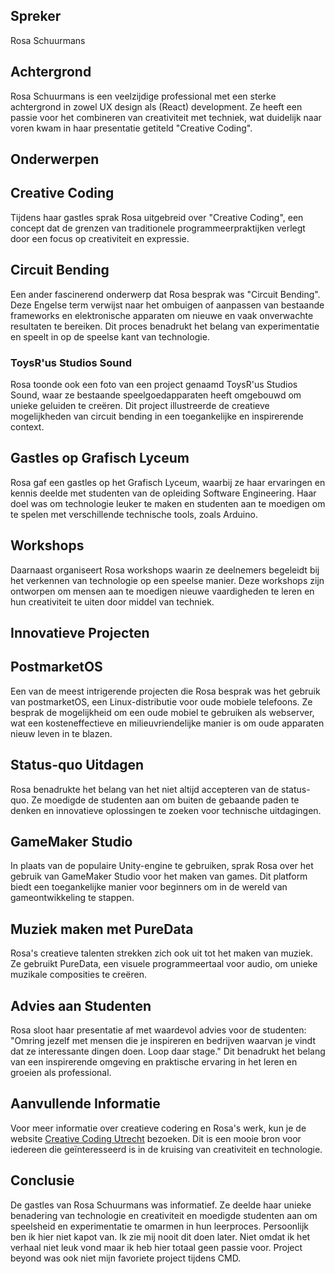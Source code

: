 ## Spreker

Rosa Schuurmans

## Achtergrond

Rosa Schuurmans is een veelzijdige professional met een sterke achtergrond in zowel UX design als (React) development. Ze heeft een passie voor het combineren van creativiteit met techniek, wat duidelijk naar voren kwam in haar presentatie getiteld "Creative Coding".

## Onderwerpen

## Creative Coding

Tijdens haar gastles sprak Rosa uitgebreid over "Creative Coding", een concept dat de grenzen van traditionele programmeerpraktijken verlegt door een focus op creativiteit en expressie.

## Circuit Bending

Een ander fascinerend onderwerp dat Rosa besprak was "Circuit Bending". Deze Engelse term verwijst naar het ombuigen of aanpassen van bestaande frameworks en elektronische apparaten om nieuwe en vaak onverwachte resultaten te bereiken. Dit proces benadrukt het belang van experimentatie en speelt in op de speelse kant van technologie.

### ToysR'us Studios Sound

Rosa toonde ook een foto van een project genaamd ToysR'us Studios Sound, waar ze bestaande speelgoedapparaten heeft omgebouwd om unieke geluiden te creëren. Dit project illustreerde de creatieve mogelijkheden van circuit bending in een toegankelijke en inspirerende context.

## Gastles op Grafisch Lyceum

Rosa gaf een gastles op het Grafisch Lyceum, waarbij ze haar ervaringen en kennis deelde met studenten van de opleiding Software Engineering. Haar doel was om technologie leuker te maken en studenten aan te moedigen om te spelen met verschillende technische tools, zoals Arduino.

## Workshops

Daarnaast organiseert Rosa workshops waarin ze deelnemers begeleidt bij het verkennen van technologie op een speelse manier. Deze workshops zijn ontworpen om mensen aan te moedigen nieuwe vaardigheden te leren en hun creativiteit te uiten door middel van techniek.

## Innovatieve Projecten

## PostmarketOS

Een van de meest intrigerende projecten die Rosa besprak was het gebruik van postmarketOS, een Linux-distributie voor oude mobiele telefoons. Ze besprak de mogelijkheid om een oude mobiel te gebruiken als webserver, wat een kosteneffectieve en milieuvriendelijke manier is om oude apparaten nieuw leven in te blazen.

## Status-quo Uitdagen

Rosa benadrukte het belang van het niet altijd accepteren van de status-quo. Ze moedigde de studenten aan om buiten de gebaande paden te denken en innovatieve oplossingen te zoeken voor technische uitdagingen.

## GameMaker Studio

In plaats van de populaire Unity-engine te gebruiken, sprak Rosa over het gebruik van GameMaker Studio voor het maken van games. Dit platform biedt een toegankelijke manier voor beginners om in de wereld van gameontwikkeling te stappen.

## Muziek maken met PureData

Rosa's creatieve talenten strekken zich ook uit tot het maken van muziek. Ze gebruikt PureData, een visuele programmeertaal voor audio, om unieke muzikale composities te creëren.

## Advies aan Studenten

Rosa sloot haar presentatie af met waardevol advies voor de studenten: "Omring jezelf met mensen die je inspireren en bedrijven waarvan je vindt dat ze interessante dingen doen. Loop daar stage." Dit benadrukt het belang van een inspirerende omgeving en praktische ervaring in het leren en groeien als professional.

## Aanvullende Informatie

Voor meer informatie over creatieve codering en Rosa's werk, kun je de website [Creative Coding Utrecht](https://creativecodingutrecht.nl/nl) bezoeken. Dit is een mooie bron voor iedereen die geïnteresseerd is in de kruising van creativiteit en technologie.

## Conclusie

De gastles van Rosa Schuurmans was informatief. Ze deelde haar unieke benadering van technologie en creativiteit en moedigde studenten aan om speelsheid en experimentatie te omarmen in hun leerproces. Persoonlijk ben ik hier niet kapot van. Ik zie mij nooit dit doen later. Niet omdat ik het verhaal niet leuk vond maar ik heb hier totaal geen passie voor. Project beyond was ook niet mijn favoriete project tijdens CMD.
